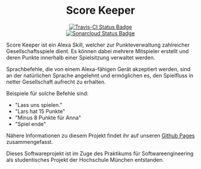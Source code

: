 <h1 align="center">Score Keeper</h1>

<p align="center">
  
<a href="https://travis-ci.org/sweIhm-ws2018-19/skillproject-fr_13">
  <img src="https://api.travis-ci.org/sweIhm-ws2018-19/skillproject-fr_13.svg?branch=master" alt="Travis-CI Status Badge" />
</a>

<br />

<a href="https://sonarcloud.io/dashboard?id=edu.hm.skillproject_fr_13%3Ascorekeeper">
  <img src="https://sonarcloud.io/api/project_badges/measure?project=edu.hm.skillproject_fr_13%3Ascorekeeper&metric=alert_status" alt="Sonarcloud Status Badge" />
</a>

</p>

Score Keeper ist ein Alexa Skill, welcher zur Punkteverwaltung zahlreicher Gesellschaftsspiele dient. Es können dabei mehrere Mitspieler erstellt und deren Punkte innerhalb einer Spielsitzung verwaltet werden.

Sprachbefehle, die von einem Alexa-fähigen Gerät akzeptiert werden, sind an der natürlichen Sprache angelehnt und ermöglichen es, den Spielfluss in netter Gesellschaft aufrecht zu erhalten.

Beispiele für solche Befehle sind:
- "Lass uns spielen."
- "Lars hat 15 Punkte"
- "Minus 8 Punkte für Anna"
- "Spiel ende"

Nähere Informationen zu diesem Projekt findet ihr auf unseren [Github Pages](https://sweihm-ws2018-19.github.io/skillproject-fr_13/) zusammengefasst.

Dieses Softwareprojekt ist im Zuge des Praktikums für Softwareengineering als studentisches Projekt der Hochschule München entstanden.

